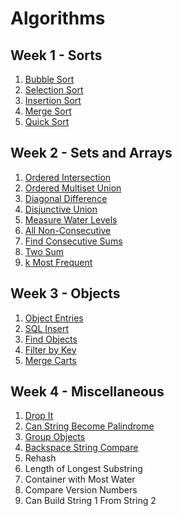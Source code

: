 # Algorithms

## Week 1 - Sorts
1. [Bubble Sort](./w1-sorts/w1d1-bubble-sort.js)
2. [Selection Sort](./w1-sorts/w1d2-selection-sort.js)
3. [Insertion Sort](./w1-sorts/w1d3-insertion-sort.js)
4. [Merge Sort](./w1-sorts/w1d4-merge-sort.js)
5. [Quick Sort](./w1-sorts/w1d5-quick-sort.js)

## Week 2 - Sets and Arrays
1. [Ordered Intersection](./w2-sets-and-arrays/w2d1-ordered-intersection.js)
2. [Ordered Multiset Union](./w2-sets-and-arrays/w2d2-ordered-multiset-union.js)
3. [Diagonal Difference](./w2-sets-and-arrays/w2d2-diagonal-difference.js)
4. [Disjunctive Union](./w2-sets-and-arrays/w2d3-disjunctive-union.js)
5. [Measure Water Levels](./w2-sets-and-arrays/w2d3-measure-water-levels.js)
6. [All Non-Consecutive](./w2-sets-and-arrays/w2d4-all-non-consecutive.js)
7. [Find Consecutive Sums](./w2-sets-and-arrays/w2d4-find-consecutive-sums.js)
8. [Two Sum](./w2-sets-and-arrays/w2d5-two-sum.js)
9. [k Most Frequent](./w2-sets-and-arrays/w2d4-k-most-frequent.js)

## Week 3 - Objects
1. [Object Entries](./w3-objects/w3d1-object-entries.js)
2. [SQL Insert](./w3-objects/w3d1-sql-insert.js)
3. [Find Objects](./w3-objects/w3d2-find-objects.js)
4. [Filter by Key](./w3-objects/w3d4-filter-by-key.js)
5. [Merge Carts](./w3-objects/w3d5-merge-carts.js)

## Week 4 - Miscellaneous
1. [Drop It](./w4-miscellaneous/w4d1-drop-it.js)
2. [Can String Become Palindrome](./w4-miscellaneous/w4d1-can-string-become-palindrome.js)
3. [Group Objects](./w4-miscellaneous/w4d2-group-objects.js)
4. [Backspace String Compare](./w4-miscellaneous/w4d2-backspace-string-compare.js)
5. Rehash
6. Length of Longest Substring
7. Container with Most Water
8. Compare Version Numbers
9. Can Build String 1 From String 2